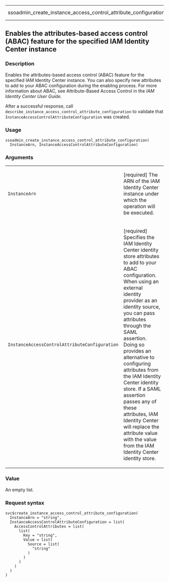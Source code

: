<table style="width: 100%;">
<tbody>
<tr class="odd">
<td>ssoadmin_create_instance_access_control_attribute_configuration</td>
<td style="text-align: right;">R Documentation</td>
</tr>
</tbody>
</table>

## Enables the attributes-based access control (ABAC) feature for the specified IAM Identity Center instance

### Description

Enables the attributes-based access control (ABAC) feature for the
specified IAM Identity Center instance. You can also specify new
attributes to add to your ABAC configuration during the enabling
process. For more information about ABAC, see Attribute-Based Access
Control in the *IAM Identity Center User Guide*.

After a successful response, call
`describe_instance_access_control_attribute_configuration` to validate
that `InstanceAccessControlAttributeConfiguration` was created.

### Usage

    ssoadmin_create_instance_access_control_attribute_configuration(
      InstanceArn, InstanceAccessControlAttributeConfiguration)

### Arguments

<table>
<colgroup>
<col style="width: 35%" />
<col style="width: 65%" />
</colgroup>
<tbody>
<tr class="odd">
<td><code
id="ssoadmin_create_instance_access_control_attribute_configuration_:_InstanceArn">InstanceArn</code></td>
<td><p>[required] The ARN of the IAM Identity Center instance under
which the operation will be executed.</p></td>
</tr>
<tr class="even">
<td><code
id="ssoadmin_create_instance_access_control_attribute_configuration_:_InstanceAccessControlAttributeConfiguration">InstanceAccessControlAttributeConfiguration</code></td>
<td><p>[required] Specifies the IAM Identity Center identity store
attributes to add to your ABAC configuration. When using an external
identity provider as an identity source, you can pass attributes through
the SAML assertion. Doing so provides an alternative to configuring
attributes from the IAM Identity Center identity store. If a SAML
assertion passes any of these attributes, IAM Identity Center will
replace the attribute value with the value from the IAM Identity Center
identity store.</p></td>
</tr>
</tbody>
</table>

### Value

An empty list.

### Request syntax

    svc$create_instance_access_control_attribute_configuration(
      InstanceArn = "string",
      InstanceAccessControlAttributeConfiguration = list(
        AccessControlAttributes = list(
          list(
            Key = "string",
            Value = list(
              Source = list(
                "string"
              )
            )
          )
        )
      )
    )
